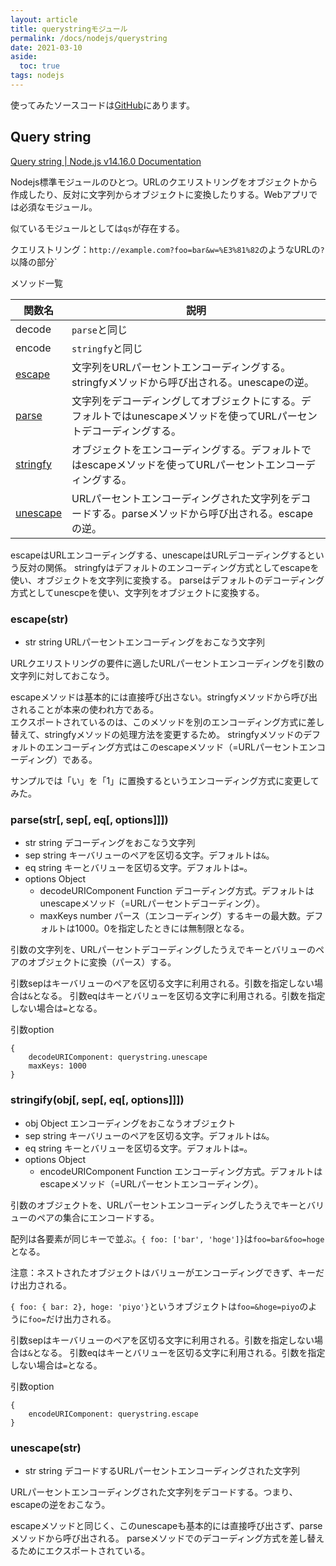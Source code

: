 ```yaml
---
layout: article
title: querystringモジュール
permalink: /docs/nodejs/querystring
date: 2021-03-10
aside:
  toc: true
tags: nodejs
---
```


使ってみたソースコードは[GitHub](https://github.com/s1r-J/nodejs-module-labo/tree/main/querystring)にあります。

## Query string

[Query string | Node.js v14.16.0 Documentation](https://nodejs.org/docs/latest-v14.x/api/querystring.html)

Nodejs標準モジュールのひとつ。URLのクエリストリングをオブジェクトから作成したり、反対に文字列からオブジェクトに変換したりする。Webアプリでは必須なモジュール。

似ているモジュールとしては`qs`が存在する。

クエリストリング：`http://example.com?foo=bar&w=%E3%81%82`のようなURLの`?`以降の部分`

メソッド一覧

| 関数名 | 説明 |
| --- | --- |
| decode | `parse`と同じ |
| encode | `stringfy`と同じ |
| [escape](#escape(str)) | 文字列をURLパーセントエンコーディングする。stringfyメソッドから呼び出される。unescapeの逆。 |
| [parse](#parse) | 文字列をデコーディングしてオブジェクトにする。デフォルトではunescapeメソッドを使ってURLパーセントデコーディングする。 |
| [stringfy](#stringfy) | オブジェクトをエンコーディングする。デフォルトではescapeメソッドを使ってURLパーセントエンコーディングする。 |
| [unescape](#unescape) | URLパーセントエンコーディングされた文字列をデコードする。parseメソッドから呼び出される。escapeの逆。 |

escapeはURLエンコーディングする、unescapeはURLデコーディングするという反対の関係。
stringfyはデフォルトのエンコーディング方式としてescapeを使い、オブジェクトを文字列に変換する。
parseはデフォルトのデコーディング方式としてunescpeを使い、文字列をオブジェクトに変換する。


### escape(str)

- str string URLパーセントエンコーディングをおこなう文字列

URLクエリストリングの要件に適したURLパーセントエンコーディングを引数の文字列に対しておこなう。

escapeメソッドは基本的には直接呼び出さない。stringfyメソッドから呼び出されることが本来の使われ方である。  
エクスポートされているのは、このメソッドを別のエンコーディング方式に差し替えて、stringfyメソッドの処理方法を変更するため。
stringfyメソッドのデフォルトのエンコーディング方式はこのescapeメソッド（=URLパーセントエンコーディング）である。

サンプルでは「い」を「1」に置換するというエンコーディング方式に変更してみた。

### parse(str[, sep[, eq[, options]]])

- str string デコーディングをおこなう文字列
- sep string キーバリューのペアを区切る文字。デフォルトは`&`。
- eq string キーとバリューを区切る文字。デフォルトは`=`。
- options Object
	- decodeURIComponent Function デコーディング方式。デフォルトはunescapeメソッド（=URLパーセントデコーディング）。
	- maxKeys number パース（エンコーディング）するキーの最大数。デフォルトは1000。0を指定したときには無制限となる。

引数の文字列を、URLパーセントデコーディングしたうえでキーとバリューのペアのオブジェクトに変換（パース）する。

引数sepはキーバリューのペアを区切る文字に利用される。引数を指定しない場合は`&`となる。
引数eqはキーとバリューを区切る文字に利用される。引数を指定しない場合は`=`となる。

引数option 

```
{
	decodeURIComponent: querystring.unescape
	maxKeys: 1000
}
```

### stringify(obj[, sep[, eq[, options]]])

- obj Object エンコーディングをおこなうオブジェクト
- sep string キーバリューのペアを区切る文字。デフォルトは`&`。
- eq string キーとバリューを区切る文字。デフォルトは`=`。
- options Object
	- encodeURIComponent Function エンコーディング方式。デフォルトはescapeメソッド（=URLパーセントエンコーディング）。

引数のオブジェクトを、URLパーセントエンコーディングしたうえでキーとバリューのペアの集合にエンコードする。

配列は各要素が同じキーで並ぶ。`{ foo: ['bar', 'hoge']}`は`foo=bar&foo=hoge`となる。

注意：ネストされたオブジェクトはバリューがエンコーディングできず、キーだけ出力される。

`{ foo: { bar: 2}, hoge: 'piyo'}`というオブジェクトは`foo=&hoge=piyo`のように`foo=`だけ出力される。

引数sepはキーバリューのペアを区切る文字に利用される。引数を指定しない場合は`&`となる。
引数eqはキーとバリューを区切る文字に利用される。引数を指定しない場合は`=`となる。

引数option 

```
{
	encodeURIComponent: querystring.escape
}
```

### unescape(str)

- str string デコードするURLパーセントエンコーディングされた文字列

URLパーセントエンコーディングされた文字列をデコードする。つまり、escapeの逆をおこなう。

escapeメソッドと同じく、このunescapeも基本的には直接呼び出さず、parseメソッドから呼び出される。
parseメソッドでのデコーディング方式を差し替えるためにエクスポートされている。

